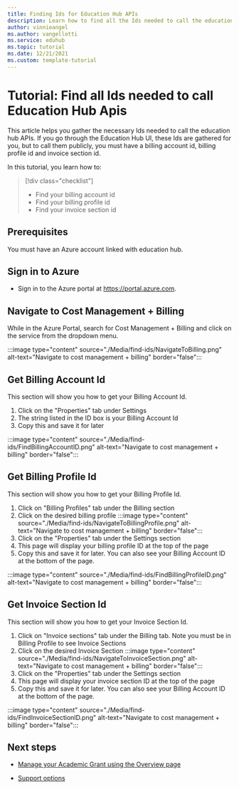 ```yaml
---
title: Finding Ids for Education Hub APIs
description: Learn how to find all the Ids needed to call the education hub apis
author: vinnieangel
ms.author: vangellotti
ms.service: eduhub
ms.topic: tutorial
ms.date: 12/21/2021
ms.custom: template-tutorial
---
```


# Tutorial: Find all Ids needed to call Education Hub Apis

This article helps you gather the necessary Ids needed to call the education hub APIs. If you go through the Education Hub UI, these Ids are gathered for you, but to call them publicly, you must have a billing account id, billing profile id and invoice section id.

In this tutorial, you learn how to:

> [!div class="checklist"]
> * Find your billing account id
> * Find your billing profile id
> * Find your invoice section id

## Prerequisites

You must have an Azure account linked with education hub.

## Sign in to Azure

* Sign in to the Azure portal at https://portal.azure.com.

## Navigate to Cost Management + Billing

While in the Azure Portal, search for Cost Management + Billing and click on the service from the dropdown menu.

:::image type="content" source="./Media/find-ids/NavigateToBilling.png" alt-text="Navigate to cost management + billing" border="false":::

## Get Billing Account Id

This section will show you how to get your Billing Account Id.

1. Click on the "Properties" tab under Settings
2. The string listed in the ID box is your Billing Account Id
3. Copy this and save it for later

:::image type="content" source="./Media/find-ids/FindBillingAccountID.png" alt-text="Navigate to cost management + billing" border="false":::

## Get Billing Profile Id

This section will show you how to get your Billing Profile Id.

1. Click on "Billing Profiles" tab under the Billing section
2. Click on the desired billing profile
:::image type="content" source="./Media/find-ids/NavigateToBillingProfile.png" alt-text="Navigate to cost management + billing" border="false":::
3. Click on the "Properties" tab under the Settings section
4. This page will display your billing profile ID at the top of the page
5. Copy this and save it for later. You can also see your Billing Account ID at the bottom of the page.

:::image type="content" source="./Media/find-ids/FindBillingProfileID.png" alt-text="Navigate to cost management + billing" border="false":::

## Get Invoice Section Id

This section will show you how to get your Invoice Section Id.

1. Click on "Invoice sections" tab under the Billing tab. Note you must be in Billing Profile to see Invoice Sections
2. Click on the desired Invoice Section
:::image type="content" source="./Media/find-ids/NavigateToInvoiceSection.png" alt-text="Navigate to cost management + billing" border="false":::
3. Click on the "Properties" tab under the Settings section
4. This page will display your invoice section ID at the top of the page
5. Copy this and save it for later. You can also see your Billing Account ID at the bottom of the page.

:::image type="content" source="./Media/find-ids/FindInvoiceSectionID.png" alt-text="Navigate to cost management + billing" border="false":::

## Next steps

- [Manage your Academic Grant using the Overview page](hub-overview-page.md)

- [Support options](educator-service-desk.md)
